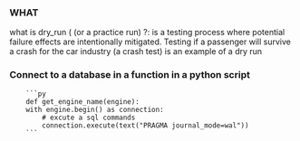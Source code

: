 ### WHAT

what is dry_run ( (or a practice run) ?: is a testing process where potential failure effects are intentionally mitigated. Testing if a passenger will survive a crash for the car industry (a crash test) is an example of a dry run


### Connect to a database  in a function in a python script
        ```py
        def get_engine_name(engine):
        with engine.begin() as connection:
            # excute a sql commands
            connection.execute(text("PRAGMA journal_mode=wal"))
        ```
